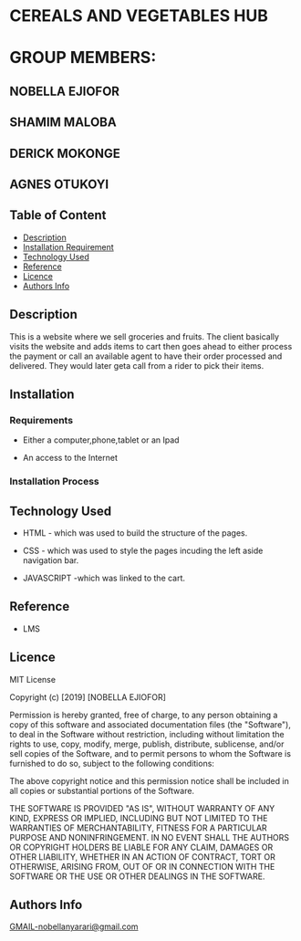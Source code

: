   # CEREALS AND VEGETABLES HUB

# GROUP MEMBERS:
## NOBELLA EJIOFOR 
## SHAMIM MALOBA
## DERICK MOKONGE
## AGNES OTUKOYI

## Table of Content

+ [Description](#description)
+ [Installation Requirement](#Installation)
+ [Technology Used](#technology-used)
+ [Reference](#reference)
+ [Licence](#licence)
+ [Authors Info](#author-Info)

## Description
<p> This is a website where we sell groceries and fruits. The client basically visits the website and adds items to cart then goes ahead to either process the payment or call an available agent to have their order processed and delivered. They would later geta call from a rider to pick their items.</p>

## Installation

### Requirements

* Either a computer,phone,tablet or an Ipad

* An access to the Internet

### Installation Process

## Technology Used
* HTML - which was used to build the structure of the pages.

* CSS - which was used to style the pages incuding the left aside navigation bar.

* JAVASCRIPT -which was linked to the cart.

## Reference
* LMS

## Licence

MIT License

Copyright (c) [2019] [NOBELLA EJIOFOR]

Permission is hereby granted, free of charge, to any person obtaining a copy
of this software and associated documentation files (the "Software"), to deal
in the Software without restriction, including without limitation the rights
to use, copy, modify, merge, publish, distribute, sublicense, and/or sell
copies of the Software, and to permit persons to whom the Software is
furnished to do so, subject to the following conditions:

The above copyright notice and this permission notice shall be included in all
copies or substantial portions of the Software.

THE SOFTWARE IS PROVIDED "AS IS", WITHOUT WARRANTY OF ANY KIND, EXPRESS OR
IMPLIED, INCLUDING BUT NOT LIMITED TO THE WARRANTIES OF MERCHANTABILITY,
FITNESS FOR A PARTICULAR PURPOSE AND NONINFRINGEMENT. IN NO EVENT SHALL THE
AUTHORS OR COPYRIGHT HOLDERS BE LIABLE FOR ANY CLAIM, DAMAGES OR OTHER
LIABILITY, WHETHER IN AN ACTION OF CONTRACT, TORT OR OTHERWISE, ARISING FROM,
OUT OF OR IN CONNECTION WITH THE SOFTWARE OR THE USE OR OTHER DEALINGS IN THE
SOFTWARE.


## Authors Info

GMAIL-nobellanyarari@gmail.com


